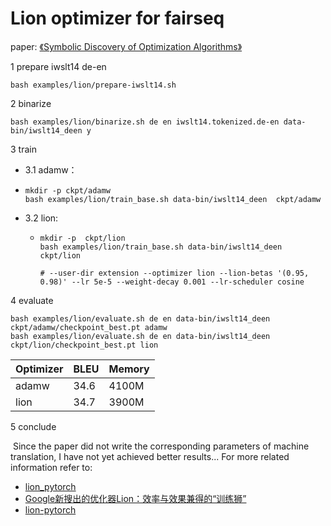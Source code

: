 # Lion optimizer for fairseq

paper: [《Symbolic Discovery of Optimization Algorithms》](https://arxiv.org/abs/2302.06675)



1 prepare iwslt14 de-en

```shell
bash examples/lion/prepare-iwslt14.sh
```

2 binarize

```shell
bash examples/lion/binarize.sh de en iwslt14.tokenized.de-en data-bin/iwslt14_deen y
```

3 train

-  3.1 adamw：

  - ```shell
    mkdir -p ckpt/adamw
    bash examples/lion/train_base.sh data-bin/iwslt14_deen  ckpt/adamw
    ```

- 3.2 lion:

  - ```shell
    mkdir -p  ckpt/lion
    bash examples/lion/train_base.sh data-bin/iwslt14_deen  ckpt/lion
    
    # --user-dir extension --optimizer lion --lion-betas '(0.95, 0.98)' --lr 5e-5 --weight-decay 0.001 --lr-scheduler cosine
    ```

4 evaluate

```shell
bash examples/lion/evaluate.sh de en data-bin/iwslt14_deen ckpt/adamw/checkpoint_best.pt adamw
bash examples/lion/evaluate.sh de en data-bin/iwslt14_deen ckpt/lion/checkpoint_best.pt lion
```

| Optimizer | BLEU | Memory |
| --------- | ---- | ------ |
| adamw     | 34.6 | 4100M  |
| lion      | 34.7 | 3900M  |

5 conclude

​		Since the paper did not write the corresponding parameters of machine translation, I have not yet achieved better results... For more related information refer to:

- [lion_pytorch](https://github.com/google/automl/blob/master/lion/lion_pytorch.py)
- [Google新搜出的优化器Lion：效率与效果兼得的“训练狮”](https://kexue.fm/archives/9473)
- [lion-pytorch](https://github.com/lucidrains/lion-pytorch)

